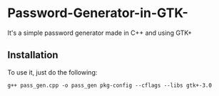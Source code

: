 # Password-Generator-in-GTK-
It's a simple password generator made in C++ and using GTK+

## Installation

To use it, just do the following:

`g++ pass_gen.cpp -o pass_gen pkg-config --cflags --libs gtk+-3.0`
